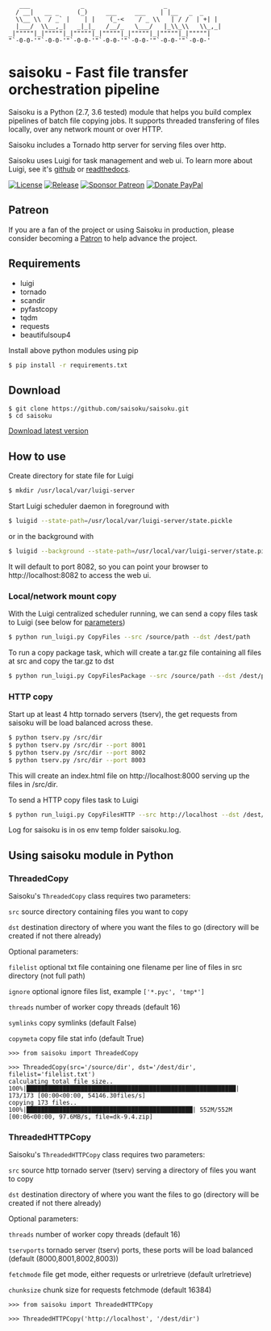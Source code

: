        ___              _                      _             
      / __|   __ _     (_)     ___     ___    | |__   _  _   
      \\__ \\  / _` |    | |    (_-<    / _ \\   | / /  | +| |  
      |___/  \\__,_|   _|_|_   /__/_   \___/   |_\\_\\   \\_,_|  
    _|"""""|_|"""""|_|"""""|_|"""""|_|"""""|_|"""""|_|"""""| 
    "`-0-0-'"`-0-0-'"`-0-0-'"`-0-0-'"`-0-0-'"`-0-0-'"`-0-0-'

# saisoku - Fast file transfer orchestration pipeline
Saisoku is a Python (2.7, 3.6 tested) module that helps you build complex pipelines of batch file copying jobs. It supports threaded transfering of files locally, over any network mount or over HTTP.

Saisoku includes a Tornado http server for serving files over http.

Saisoku uses Luigi for task management and web ui. To learn more about Luigi, see it's [github](https://github.com/spotify/luigi) or [readthedocs](https://luigi.readthedocs.io/en/stable/index.html).

[![License](https://img.shields.io/github/license/shirosaidev/saisoku.svg?label=License&maxAge=86400)](./LICENSE)
[![Release](https://img.shields.io/github/release/shirosaidev/saisoku.svg?label=Release&maxAge=60)](https://github.com/shirosaidev/saisoku/releases/latest)
[![Sponsor Patreon](https://img.shields.io/badge/Sponsor%20%24-Patreon-brightgreen.svg)](https://www.patreon.com/shirosaidev)
[![Donate PayPal](https://img.shields.io/badge/Donate%20%24-PayPal-brightgreen.svg)](https://www.paypal.com/cgi-bin/webscr?cmd=_s-xclick&hosted_button_id=CLF223XAS4W72)

## Patreon
If you are a fan of the project or using Saisoku in production, please consider becoming a [Patron](https://www.patreon.com/shirosaidev) to help advance the project.


## Requirements
- luigi
- tornado
- scandir
- pyfastcopy
- tqdm
- requests
- beautifulsoup4

Install above python modules using pip

```sh
$ pip install -r requirements.txt
```

## Download

```shell
$ git clone https://github.com/saisoku/saisoku.git
$ cd saisoku
```
[Download latest version](https://github.com/shirosaidev/saisoku/releases/latest)

## How to use

Create directory for state file for Luigi
```sh
$ mkdir /usr/local/var/luigi-server
```
Start Luigi scheduler daemon in foreground with
```sh
$ luigid --state-path=/usr/local/var/luigi-server/state.pickle
```
or in the background with
```sh
$ luigid --background --state-path=/usr/local/var/luigi-server/state.pickle --logdir=/usr/local/var/log
```
It will default to port 8082, so you can point your browser to http://localhost:8082 to access the web ui.

### Local/network mount copy

With the Luigi centralized scheduler running, we can send a copy files task to Luigi (see below for [parameters](#using-saisoku-module-in-python))
```sh
$ python run_luigi.py CopyFiles --src /source/path --dst /dest/path
```
To run a copy package task, which will create a tar.gz file containing all files at src and copy the tar.gz to dst
```sh
$ python run_luigi.py CopyFilesPackage --src /source/path --dst /dest/path
```

### HTTP copy

Start up at least 4 http tornado servers (tserv), the get requests from saisoku will be load balanced across these.
```sh
$ python tserv.py /src/dir
$ python tserv.py /src/dir --port 8001
$ python tserv.py /src/dir --port 8002
$ python tserv.py /src/dir --port 8003
```
This will create an index.html file on http://localhost:8000 serving up the files in /src/dir.

To send a HTTP copy files task to Luigi
```sh
$ python run_luigi.py CopyFilesHTTP --src http://localhost --dst /dest/path
```

Log for saisoku is in os env temp folder saisoku.log.


## Using saisoku module in Python

### ThreadedCopy

Saisoku's `ThreadedCopy` class requires two parameters:

`src` source directory containing files you want to copy

`dst` destination directory of where you want the files to go (directory will be created if not there already)

Optional parameters:

`filelist` optional txt file containing one filename per line of files in src directory (not full path)

`ignore` optional ignore files list, example `['*.pyc', 'tmp*']`

`threads` number of worker copy threads (default 16)

`symlinks` copy symlinks (default False)

`copymeta` copy file stat info (default True)


```
>>> from saisoku import ThreadedCopy

>>> ThreadedCopy(src='/source/dir', dst='/dest/dir', filelist='filelist.txt')
calculating total file size..
100%|██████████████████████████████████████████████████████████| 173/173 [00:00<00:00, 54146.30files/s]
copying 173 files..
100%|██████████████████████████████████████████████| 552M/552M [00:06<00:00, 97.6MB/s, file=dk-9.4.zip]
```

### ThreadedHTTPCopy

Saisoku's `ThreadedHTTPCopy` class requires two parameters:

`src` source http tornado server (tserv) serving a directory of files you want to copy

`dst` destination directory of where you want the files to go (directory will be created if not there already)

Optional parameters:

`threads` number of worker copy threads (default 16)

`tservports` tornado server (tserv) ports, these ports will be load balanced (default (8000,8001,8002,8003))

`fetchmode` file get mode, either requests or urlretrieve (default urlretrieve)

`chunksize` chunk size for requests fetchmode (default 16384)

```
>>> from saisoku import ThreadedHTTPCopy

>>> ThreadedHTTPCopy('http://localhost', '/dest/dir')
```
